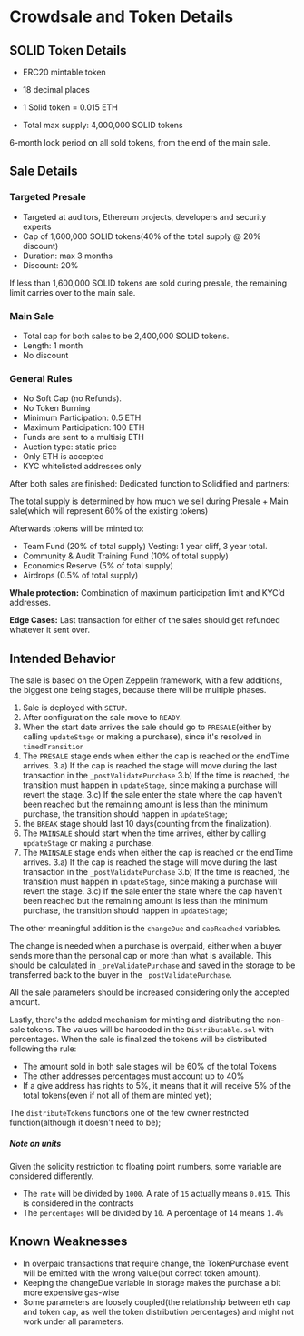 # Crowdsale and Token Details

## SOLID Token Details
* ERC20 mintable token
* 18 decimal places
* 1 Solid token = 0.015 ETH

* Total max supply: 4,000,000 SOLID tokens


6-month lock period on all sold tokens, from the end of the main sale.

## Sale Details
### Targeted Presale
- Targeted at auditors, Ethereum projects, developers and security experts
- Cap of 1,600,000 SOLID tokens(40% of the total supply @ 20% discount)
- Duration: max 3 months
- Discount: 20%

If less than 1,600,000 SOLID tokens are sold during presale, the remaining limit carries over to the main sale.

### Main Sale
- Total cap for both sales to be 2,400,000 SOLID tokens.
- Length: 1 month
- No discount

### General Rules
- No Soft Cap (no Refunds).
- No Token Burning
- Minimum Participation: 0.5 ETH
- Maximum Participation: 100 ETH
- Funds are sent to a multisig ETH
- Auction type: static price
- Only ETH is accepted
- KYC whitelisted addresses only


After both sales are finished:
Dedicated function to Solidified and partners:

The total supply is determined by how much we sell during Presale + Main sale(which will represent 60% of the existing tokens)

Afterwards tokens will be minted to:
* Team Fund (20% of total supply)
Vesting: 1 year cliff, 3 year total.
* Community & Audit Training Fund (10% of total supply)
* Economics Reserve (5% of total supply)
* Airdrops (0.5% of total supply)


__Whale protection:__  Combination of maximum participation limit and KYC’d addresses.

__Edge Cases:__ Last transaction for either of the sales should get refunded whatever it sent over.

## Intended Behavior

The sale is based on the Open Zeppelin framework, with a few additions, the biggest one being stages, because there will be multiple phases.

1) Sale is deployed with `SETUP`.
2) After configuration the sale move to `READY`.
3) When the start date arrives the sale should go to `PRESALE`(either by calling `updateStage` or making a purchase), since it's resolved in `timedTransition`
3) The `PRESALE` stage ends when either the cap is reached or the endTime arrives.
  3.a) If the cap is reached the stage will move during the last transaction in the `_postValidatePurchase`
  3.b) If the time is reached, the transition must happen in `updateStage`, since making a purchase will revert the stage.
  3.c) If the sale enter the state where the cap haven't been reached but the remaining amount is less than the minimum purchase, the transition should happen in `updateStage`;
4) the `BREAK` stage should last 10 days(counting from the finalization).
5) The `MAINSALE` should start when the time arrives, either by calling `updateStage` or making a purchase.
6) The `MAINSALE` stage ends when either the cap is reached or the endTime arrives.
  3.a) If the cap is reached the stage will move during the last transaction in the `_postValidatePurchase`
  3.b) If the time is reached, the transition must happen in `updateStage`, since making a purchase will revert the stage.
  3.c) If the sale enter the state where the cap haven't been reached but the remaining amount is less than the minimum purchase, the transition should happen in `updateStage`;


The other meaningful addition is the `changeDue` and `capReached` variables.

The change is needed when a purchase is overpaid, either when a buyer sends more than the personal cap or more than what is available. This should be calculated in `_preValidatePurchase` and saved in the storage to be transferred back to the buyer in the `_postValidatePurchase`.

All the sale parameters should be increased considering only the accepted amount.

Lastly, there's the added mechanism for minting and distributing the non-sale tokens.
The values will be harcoded in the `Distributable.sol` with percentages. When the sale is finalized the tokens will be distributed following the rule:

* The amount sold in both sale stages will be 60% of the total Tokens
* The other addresses percentages must account up to 40%
* If a give address has rights to 5%, it means that it will receive 5% of the total tokens(even if not all of them are minted yet);

The `distributeTokens` functions one of the few owner restricted function(although it doesn't need to be);

##### Note on units
Given the solidity restriction to floating point numbers, some variable are considered differently.
* The `rate` will be divided by `1000`. A rate of `15` actually means `0.015`. This is considered in the contracts
* The `percentages` will be divided by `10`. A percentage of `14` means `1.4%`   

## Known Weaknesses
* In overpaid transactions that require change, the TokenPurchase event will be emitted with the wrong value(but correct token amount).
* Keeping the changeDue variable in storage makes the purchase a bit more expensive gas-wise
* Some parameters are loosely coupled(the relationship between eth cap and token cap, as well the token distribution percentages) and might not work
under all parameters.
